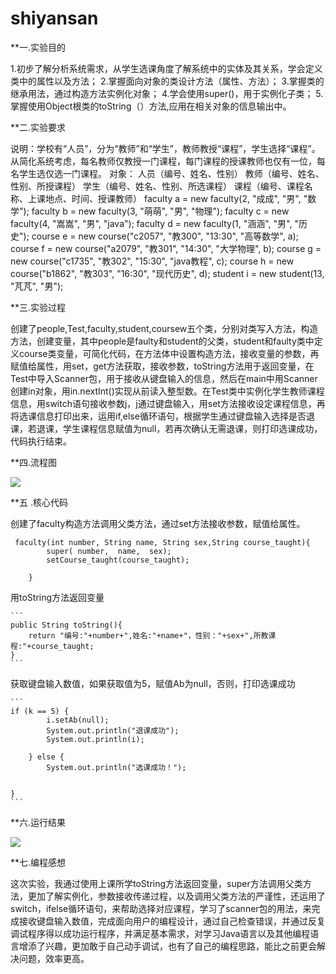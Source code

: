 # shiyansan
**一.实验目的

1.初步了解分析系统需求，从学生选课角度了解系统中的实体及其关系，学会定义类中的属性以及方法；
2.掌握面向对象的类设计方法（属性、方法）；
3.掌握类的继承用法，通过构造方法实例化对象；
4.学会使用super()，用于实例化子类；
5.掌握使用Object根类的toString（）方法,应用在相关对象的信息输出中。

**二.实验要求

说明：学校有“人员”，分为“教师”和“学生”，教师教授“课程”，学生选择“课程”。从简化系统考虑，每名教师仅教授一门课程，每门课程的授课教师也仅有一位，每名学生选仅选一门课程。
对象：	人员（编号、姓名、性别）
教师（编号、姓名、性别、所授课程）
学生（编号、姓名、性别、所选课程）
课程（编号、课程名称、上课地点、时间、授课教师）
faculty a = new faculty(2, "成成", "男", "数学");
faculty b = new faculty(3, "萌萌", "男", "物理");
faculty c = new faculty(4, "嵩嵩", "男", "java");
faculty d = new faculty(1, "涵涵", "男", "历史");
course e = new course("c2057", "教300", "13:30", "高等数学", a);
course f = new course("a2079", "教301", "14:30", "大学物理", b);
course g = new course("c1735", "教302", "15:30", "java教程", c);
course h = new course("b1862", "教303", "16:30", "现代历史", d);
student i = new student(13, "芃芃", "男");

**三.实验过程

创建了people,Test,faculty,student,coursew五个类，分别对类写入方法，构造方法，创建变量，其中people是faulty和student的父类，student和faulty类中定义course类变量，可简化代码，在方法体中设置构造方法，接收变量的参数，再赋值给属性，用set，get方法获取，接收参数，toString方法用于返回变量，在Test中导入Scanner包，用于接收从键盘输入的信息，然后在main中用Scanner创建in对象，用in.nextInt()实现从前读入整型数。在Test类中实例化学生教师课程信息，用switch语句接收参数j，j通过键盘输入，用set方法接收设定课程信息，再将选课信息打印出来，运用if,else循环语句，根据学生通过键盘输入选择是否退课，若退课，学生课程信息赋值为null，若再次确认无需退课，则打印选课成功，代码执行结束。

**四.流程图

![](https://github.com/buruopeng/shiyansan/blob/main/c1c3acf4aec4607869cce9e12ea1b8c.png"")

**五 .核心代码

创建了faculty构造方法调用父类方法，通过set方法接收参数，赋值给属性。

```
 faculty(int number, String name, String sex,String course_taught){
        super( number,  name,  sex);
        setCourse_taught(course_taught);

    }
  ```
    
 用toString方法返回变量
 
    ```
    public String toString(){
        return "编号:"+number+",姓名:"+name+"，性别："+sex+",所教课程:"+course_taught;
    }
    ```
    
获取键盘输入数值，如果获取值为5，赋值Ab为null，否则，打印选课成功

    ```
    if (k == 5) {
            i.setAb(null);
            System.out.println("退课成功");
            System.out.println(i);

        } else {
            System.out.println("选课成功！");


    }
    ```
   
   **六.运行结果
   
   ![](https://github.com/buruopeng/shiyansan/blob/main/dd4c987e4fa0ae1574dac8fb54c0474.png"")
   
   **七.编程感想
   
   这次实验，我通过使用上课所学toString方法返回变量，super方法调用父类方法，更加了解实例化，参数接收传递过程，以及调用父类方法的严谨性，还运用了switch，ifelse循环语句，来帮助选择对应课程，学习了scanner包的用法，来完成接收键盘输入数值，完成面向用户的编程设计，通过自己检查错误，并通过反复调试程序得以成功运行程序，并满足基本需求，对学习Java语言以及其他编程语言增添了兴趣，更加敢于自己动手调试，也有了自己的编程思路，能比之前更会解决问题，效率更高。
